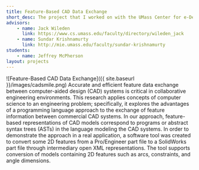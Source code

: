 ```yaml
---
title: Feature-Based CAD Data Exchange
short_desc: The project that I worked on with the UMass Center for e-Design during my REU in summer 2012.
advisors:
    - name: Jack Wileden
      link: https://www.cs.umass.edu/faculty/directory/wileden_jack
    - name: Sundar Krishnamurty
      link: http://mie.umass.edu/faculty/sundar-krishnamurty
students:
    - name: Jeffrey McPherson
layout: projects
---
```

![Feature-Based CAD Data Exchange]({{ site.baseurl }}/images/cadsmile.png)
Accurate and efficient feature data exchange between computer-aided design (CAD) systems is critical in collaborative engineering environments. This research applies concepts of computer science to an engineering problem; specifically, it explores the advantages of a programming language approach to the exchange of feature information between commercial CAD systems. In our approach, feature-based representations of CAD models correspond to programs or abstract syntax trees (ASTs) in the language modeling the CAD systems. In order to demonstrate the approach in a real application, a software tool was created to convert some 2D features from a Pro/Engineer part file to a SolidWorks part file through intermediary open XML representations. The tool supports conversion of models containing 2D features such as arcs, constraints, and angle dimensions. 